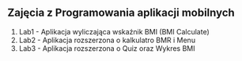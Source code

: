 <h2>Zajęcia z Programowania aplikacji mobilnych</h2>
<ol>
    <li>Lab1 - Aplikacja wyliczająca wskaźnik BMI (BMI Calculate)</li>
    <li>Lab2 - Aplikacja rozszerzona o kalkulatro BMR i Menu</li>
    <li>Lab3 - Aplikacja rozszerzona o Quiz oraz Wykres BMI</li>
 </ol>
